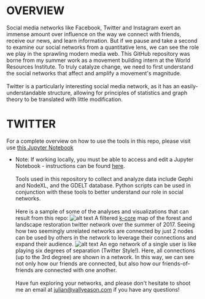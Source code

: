 # OVERVIEW
Social media networks like Facebook, Twitter and Instagram exert an immense amount over influence on the way we connect with friends, receive our news, and learn information. But if we pause and take a second to examine our social networks from a quantitative lens, we can see the role we play in the sprawling modern media web. This GitHub repository was borne from my summer work as a movement building intern at the World Resources Institute. To truly catalyze change, we need to first understand the social networks that affect and amplify a movement's magnitude. 
<br/> <br/>
Twitter is a particularly interesting social media network, as it has an easily-understandable structure, allowing for principles of statistics and graph theory to be translated with little modification. 
# TWITTER
For a complete overview on how to use the tools in this repo, please visit use [this Jupyter Notebook](https://github.com/jvallyea/Mapping-Social-Media/blob/master/Social%20and%20News%20Media%20Guide.ipynb)
<br/>
* Note: If working locally, you must be able to access and edit a Jupyter Notebook - instructions can be found [here](http://jupyter.readthedocs.io/en/latest/install.html).
<br/> <br/>
Tools used in this repository to collect and analyze data include Gephi and NodeXL, and the GDELT database. Python scripts can be used in conjunction with these tools to better understand our role in social networks.
<br/> </br>
Here is a sample of some of the analyses and visualizations that can result from this repo:
![alt text](https://github.com/jvallyea/Mapping-Social-Media/blob/master/Images/KCore.PNG)
A filtered [k-core](https://en.wikipedia.org/wiki/Degeneracy_(graph_theory)) map of the forest and landscape restoration twitter network over the summer of 2017. Seeing how two seemingly unrelated networks are connected by just 2 nodes can be used by others in the network to leverage their connections and expand their audience. 
![alt text](https://github.com/jvallyea/Mapping-Social-Media/blob/master/Images/EgoNetwork.PNG)
An ego network of a single user is like playing six degrees of separation (Twitter Style!). Here, all connections (up to the 3rd degree) are shown in a network. In this way, we can see not only how our friends are connected, but also how our friends-of-friends are connected with one another.
<br/> <br/>
Have fun exploring your networks, and please don't hesitate to shoot me an email at julian@vallyeason.com if you have any questions! 
